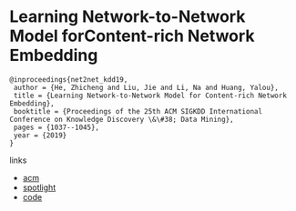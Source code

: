 # Learning Network-to-Network Model forContent-rich Network Embedding

```
@inproceedings{net2net_kdd19,
 author = {He, Zhicheng and Liu, Jie and Li, Na and Huang, Yalou},
 title = {Learning Network-to-Network Model for Content-rich Network Embedding},
 booktitle = {Proceedings of the 25th ACM SIGKDD International Conference on Knowledge Discovery \&\#38; Data Mining},
 pages = {1037--1045},
 year = {2019}
}
```

links
- [acm](https://dl.acm.org/citation.cfm?id=3292500.3330924)
- [spotlight](https://www.youtube.com/watch?v=IELnq0-SA7c)
- [code](https://github.com/NKU-IIPLab/Net2Net-NE)
